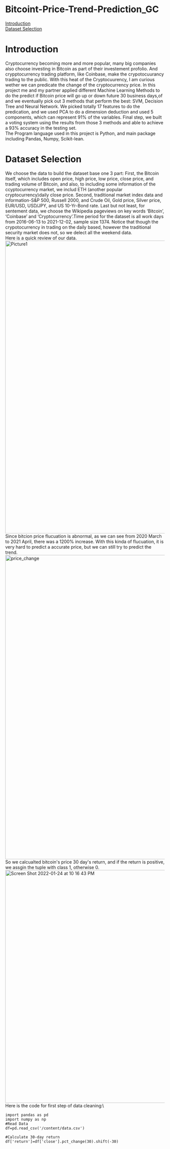 # Bitcoint-Price-Trend-Prediction_GC
 [Introduction](#introduction)\
 [Dataset Selection](#dataset-selection)


# Introduction
Cryptocurrency becoming more and more popular, many big companies also choose investing in Bitcoin as part of their investement profolio. And crypptocurrency trading platform, like Coinbase, make the crypotocuurancy trading to the public. With this heat of the Cryptocuurency, I am curious wether we can predicate the change of the cryptocurrency price. In this project me and my partner applied different Machine Learning Methods to do the predict if Bitcoin price will go up or down future 30 business days,of and we eventually pick out 3 methods that perform the best: SVM, Decision Tree and Neural Network. We picked totally 17 features to do the predication, and we used PCA to do a dimension deduction and used 5 components, which can represent 91% of the variables. Final step, we built a voting system using the results from those 3 methods and able to achieve a 93% accuracy in the testing set. \
The Program language used in this project is Python, and main package including Pandas, Numpy, Scikit-lean.

# Dataset Selection
We choose the data to build the dataset base one 3 part: 
First, the Bitcoin itself, which includes open price, high price, low price, close price, and trading volume of Bitcoin, and also, to including some information of the ccyptocurrency market, we includ ETH (another popular cryptocurrency)daily close price. Second, traditional market index data and information-S&P 500, Russell 2000, and Crude Oil, Gold price, Silver price, EUR/USD, USD/JPY, and US 10-Yr-Bond rate. Last but not least, for sentement data, we choose the Wikipedia pageviews on key words ‘Bitcoin’, ‘Coinbase’ and ‘Cryptocurrency’.Time period for the dataset is all work days from 2016-06-13 to 2021-12-02, sample size 1374. Notice that though the crypotocurrency in trading on the daily based, however the traditional security market does not, so we delect all the weekend data. \
Here is a quick review of our data.
<img width="924" alt="Picture1" src="https://user-images.githubusercontent.com/71731146/150919766-c4862020-843c-4b3e-b424-c6cd6eca0b5f.png">\
Since bitcion price flucuation is abnormal, as we can see from 2020 March to 2021 April, there was a 1200% increase. With this kinda of flucuation, it is very hard to predict a accurate price, but we can still try to predict the trend. \
<img width="960" alt="price_change" src="https://user-images.githubusercontent.com/71731146/150920361-3ab1500c-980d-4ea7-bfd5-f310ab44037a.png">\
So we calcualted bitcoin's price 30 day's return, and if the return is positive, we assgin the tuple with class 1, otherwise 0. 
<img width="735" alt="Screen Shot 2022-01-24 at 10 16 43 PM" src="https://user-images.githubusercontent.com/71731146/150921652-8bffc235-d544-470c-945c-3c7c69c29182.png">\
Here is the code for first step of data cleaning:\
```
import pandas as pd
import numpy as np
#Read Data 
df=pd.read_csv('/content/data.csv')

#Calculate 30-day return
df['return']=df['close'].pct_change(30).shift(-30)




```
